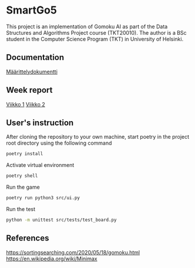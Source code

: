 # SmartGo5
This project is an implementation of Gomoku AI as part of the Data Structures and Algorithms Project course (TKT20010). The author is a BSc student in the Computer Science Program (TKT) in University of Helsinki.

## Documentation
[Määrittelydokumentti](docs/maarittelydokumentti.md)

## Week report
[Viikko 1](docs/viikkoraportit/viikko1.md)
[Viikko 2](docs/viikkoraportit/viikko2.md)

## User's instruction
After cloning the repository to your own machine, start poetry in the project root directory using the following command

```bash
poetry install
```

Activate virtual environment
```bash
poetry shell
```

Run the game
```bash
poetry run python3 src/ui.py
```

Run the test
```bash
python -m unittest src/tests/test_board.py 
```

## References
https://sortingsearching.com/2020/05/18/gomoku.html
https://en.wikipedia.org/wiki/Minimax